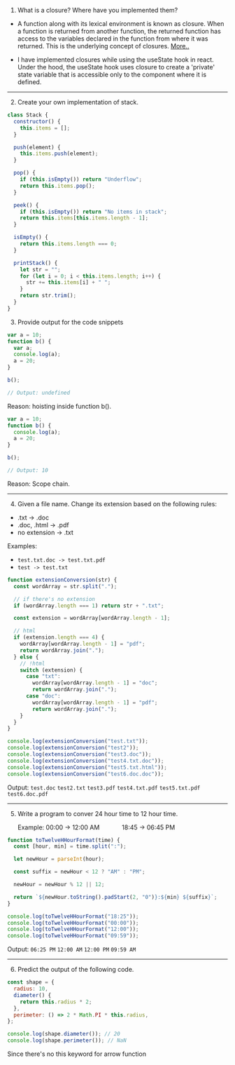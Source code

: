 1. What is a closure? Where have you implemented them?

- A function along with its lexical environment is known as closure. When a function is returned from another function, the returned function has access to the variables declared in the function from where it was returned. This is the underlying concept of closures. <a href="https://blogs-ssk.netlify.app/js-closures">More..</a>

- I have implemented closures while using the useState hook in react. Under the hood, the useState hook uses closure to create a 'private' state variable that is accessible only to the component where it is defined.

---

2. Create your own implementation of stack.

```javascript
class Stack {
  constructor() {
    this.items = [];
  }

  push(element) {
    this.items.push(element);
  }

  pop() {
    if (this.isEmpty()) return "Underflow";
    return this.items.pop();
  }

  peek() {
    if (this.isEmpty()) return "No items in stack";
    return this.items[this.items.length - 1];
  }

  isEmpty() {
    return this.items.length === 0;
  }

  printStack() {
    let str = "";
    for (let i = 0; i < this.items.length; i++) {
      str += this.items[i] + " ";
    }
    return str.trim();
  }
}
```

3. Provide output for the code snippets

```javascript
var a = 10;
function b() {
  var a;
  console.log(a);
  a = 20;
}

b();

// Output: undefined
```

Reason: hoisting inside function b().

```javascript
var a = 10;
function b() {
  console.log(a);
  a = 20;
}

b();

// Output: 10
```

Reason: Scope chain.

---

4. Given a file name. Change its extension based on the following rules:

- .txt -> .doc
- .doc, .html -> .pdf
- no extension -> .txt

Examples:

- `test.txt.doc -> test.txt.pdf`
- `test -> test.txt`

```javascript
function extensionConversion(str) {
  const wordArray = str.split(".");

  // if there's no extension
  if (wordArray.length === 1) return str + ".txt";

  const extension = wordArray[wordArray.length - 1];

  // html
  if (extension.length === 4) {
    wordArray[wordArray.length - 1] = "pdf";
    return wordArray.join(".");
  } else {
    // !html
    switch (extension) {
      case "txt":
        wordArray[wordArray.length - 1] = "doc";
        return wordArray.join(".");
      case "doc":
        wordArray[wordArray.length - 1] = "pdf";
        return wordArray.join(".");
    }
  }
}

console.log(extensionConversion("test.txt"));
console.log(extensionConversion("test2"));
console.log(extensionConversion("test3.doc"));
console.log(extensionConversion("test4.txt.doc"));
console.log(extensionConversion("test5.txt.html"));
console.log(extensionConversion("test6.doc.doc"));
```

Output:
`test.doc`
`test2.txt`
`test3.pdf`
`test4.txt.pdf`
`test5.txt.pdf`
`test6.doc.pdf`

---

5. Write a program to conver 24 hour time to 12 hour time. <p>Example: 00:00 -> 12:00 AM &nbsp;&nbsp;&nbsp;&nbsp;&nbsp;&nbsp;&nbsp;&nbsp;&nbsp;&nbsp;&nbsp; 18:45 -> 06:45 PM</p>

```javascript
function toTwelveHHourFormat(time) {
  const [hour, min] = time.split(":");

  let newHour = parseInt(hour);

  const suffix = newHour < 12 ? "AM" : "PM";

  newHour = newHour % 12 || 12;

  return `${newHour.toString().padStart(2, "0")}:${min} ${suffix}`;
}

console.log(toTwelveHHourFormat("18:25"));
console.log(toTwelveHHourFormat("00:00"));
console.log(toTwelveHHourFormat("12:00"));
console.log(toTwelveHHourFormat("09:59"));
```

Output: `06:25 PM` `12:00 AM` `12:00 PM` `09:59 AM`

---

6. Predict the output of the following code.

```javascript
const shape = {
  radius: 10,
  diameter() {
    return this.radius * 2;
  },
  perimeter: () => 2 * Math.PI * this.radius,
};

console.log(shape.diameter()); // 20
console.log(shape.perimeter()); // NaN
```

Since there's no this keyword for arrow function
